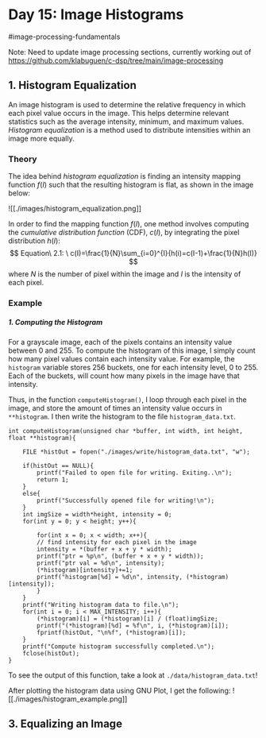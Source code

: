# Day 15: Image Histograms
#image-processing-fundamentals 

Note: Need to update image processing sections, currently working out of 
https://github.com/klabuguen/c-dsp/tree/main/image-processing 

## 1. Histogram Equalization
An image histogram is used to determine the relative frequency in which each pixel value occurs in the image. This helps determine relevant statistics such as the average intensity, minimum, and maximum values. *Histogram equalization* is a method used to distribute intensities within an image more equally. 
### Theory
The idea behind *histogram equalization* is finding an intensity mapping function $f(I)$ such that the resulting histogram is flat, as shown in the image below:

![[./images/histogram_equalization.png]]

In order to find the mapping function $f(I)$, one method involves computing the *cumulative distribution function* (CDF), $c(I)$, by integrating the pixel distribution $h(I)$:
$$
Equation\ 2.1: \ c(I)=\frac{1}{N}\sum_{i=0}^{I}{h(i)=c(I-1)+\frac{1}{N}h(I)}
$$
where $N$ is the number of pixel within the image and $I$ is the intensity of each pixel. 

### Example
##### 1. Computing the Histogram
For a grayscale image, each of the pixels contains an intensity value between 0 and 255. To compute the histogram of this image, I simply count how many pixel values contain each intensity value. For example, the `histogram` variable stores 256 buckets, one for each intensity level, 0 to 255. Each of the buckets, will count how many pixels in the image have that intensity.

Thus, in the function `computeHistogram()`, I loop through each pixel in the image, and store the amount of times an intensity value occurs in `**histogram`.  I then write the histogram to the file `histogram_data.txt`.

```
int computeHistogram(unsigned char *buffer, int width, int height, float **histogram){

	FILE *histOut = fopen("./images/write/histogram_data.txt", "w");
	
	if(histOut == NULL){
		printf("Failed to open file for writing. Exiting..\n");
		return 1;
	}
	else{
		printf("Successfully opened file for writing!\n");
	}
	int imgSize = width*height, intensity = 0;
	for(int y = 0; y < height; y++){
	
		for(int x = 0; x < width; x++){
		// find intensity for each pixel in the image
		intensity = *(buffer + x + y * width);
		printf("ptr = %p\n", (buffer + x + y * width));
		printf("ptr val = %d\n", intensity);
		(*histogram)[intensity]+=1;
		printf("histogram[%d] = %d\n", intensity, (*histogram)[intensity]);
		}
	}
	printf("Writing histogram data to file.\n");
	for(int i = 0; i < MAX_INTENSITY; i++){
		(*histogram)[i] = (*histogram)[i] / (float)imgSize;
		printf("(*histogram)[%d] = %f\n", i, (*histogram)[i]);
		fprintf(histOut, "\n%f", (*histogram)[i]);
	}
	printf("Compute histogram successfully completed.\n");
	fclose(histOut);
}
```

To see the output of this function, take a look at `./data/histogram_data.txt`!

After plotting the histogram data using GNU Plot, I get the following:
![[./images/histogram_example.png]]

## 3. Equalizing an Image

